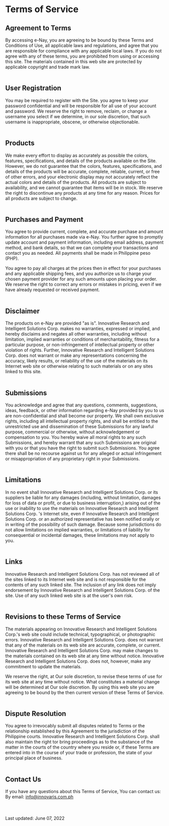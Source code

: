 # Terms of Service

## Agreement to Terms
By accessing e-Nay, you are agreeing to be bound by these Terms and Conditions of Use, all applicable laws and regulations, and agree that you are responsible for compliance with any applicable local laws. If you do not agree with any of these terms, you are prohibited from using or accessing this site. The materials contained in this web site are protected by applicable copyright and trade mark law.
<br/>
<br/>

## User Registration
You may be required to register with the Site. you agree to keep your password confidential and will be responsible for all use of your account and password. We reserve the right to remove, reclaim, or change a username you select if we determine, in our sole discretion, that such username is inappropriate, obscene, or otherwise objectionable.
<br/>
<br/>

## Products
We make every effort to display as accurately as possible the colors, features, specifications, and details of the products available on the Site. However, we do not guarantee that the colors, features, specifications, and details of the products will be accurate, complete, reliable, current, or free of other errors, and your electronic display may not accurately reflect the actual colors and details of the products. All products are subject to availability, and we cannot guarantee that items will be in stock. We reserve the right to discontinue any products at any time for any reason. Prices for all products are subject to change.
<br/>
<br/>

## Purchases and Payment
You agree to provide current, complete, and accurate purchase and amount information for all purchases made via e-Nay. You further agree to promptly update account and payment information, including email address, payment method, and bank details, so that we can complete your transactions and contact you as needed. All payments shall be made in Philippine peso (PHP).

You agree to pay all charges at the prices then in effect for your purchases and any applicable shipping fees, and you authorize us to charge your chosen payment provider for any such amounts upon placing your order. We reserve the right to correct any errors or mistakes in pricing, even if we have already requested or received payment.
<br/>
<br/>

## Disclaimer
The products on e-Nay are provided "as is". Innovative Research and Intelligent Solutions Corp. makes no warranties, expressed or implied, and hereby disclaims and negates all other warranties, including without limitation, implied warranties or conditions of merchantability, fitness for a particular purpose, or non-infringement of intellectual property or other violation of rights. Further, Innovative Research and Intelligent Solutions Corp. does not warrant or make any representations concerning the accuracy, likely results, or reliability of the use of the materials on its Internet web site or otherwise relating to such materials or on any sites linked to this site.
<br/>
<br/>

## Submissions
You acknowledge and agree that any questions, comments, suggestions, ideas, feedback, or other information regarding e-Nay provided by you to us are non-confidential and shall become our property. We shall own exclusive rights, including all intellectual property rights, and shall be entitled to the unrestricted use and dissemination of these Submissions for any lawful purpose, commercial or otherwise, without acknowledgement or compensation to you. You hereby waive all moral rights to any such Submissions, and hereby warrant that any such Submissions are original with you or that you have the right to submit such Submissions. You agree there shall be no recourse against us for any alleged or actual infringement or misappropriation of any proprietary right in your Submissions.
<br/>
<br/>

## Limitations
In no event shall Innovative Research and Intelligent Solutions Corp.  or its suppliers be liable for any damages (including, without limitation, damages for loss of data or profit, or due to business interruption,) arising out of the use or inability to use the materials on Innovative Research and Intelligent Solutions Corp. 's Internet site, even if Innovative Research and Intelligent Solutions Corp. or an authorized representative has been notified orally or in writing of the possibility of such damage. Because some jurisdictions do not allow limitations on implied warranties, or limitations of liability for consequential or incidental damages, these limitations may not apply to you.
<br/>
<br/>

## Links
Innovative Research and Intelligent Solutions Corp. has not reviewed all of the sites linked to its Internet web site and is not responsible for the contents of any such linked site. The inclusion of any link does not imply endorsement by Innovative Research and Intelligent Solutions Corp.  of the site. Use of any such linked web site is at the user's own risk.
<br/>
<br/>

## Revisions to these Terms of Service
The materials appearing on Innovative Research and Intelligent Solutions Corp.'s web site could include technical, typographical, or photographic errors. Innovative Research and Intelligent Solutions Corp.  does not warrant that any of the materials on its web site are accurate, complete, or current. Innovative Research and Intelligent Solutions Corp. may make changes to the materials contained on its web site at any time without notice. Innovative Research and Intelligent Solutions Corp. does not, however, make any commitment to update the materials.

We reserve the right, at Our sole discretion, to revise these terms of use for its web site at any time without notice. What constitutes a material change will be determined at Our sole discretion. By using this web site you are agreeing to be bound by the then current version of these Terms of Service.
<br/>
<br/>

## Dispute Resolution
You agree to irrevocably submit all disputes related to Terms or the relationship established by this Agreement to the jurisdiction of the Philippine courts. Innovative Research and Intelligent Solutions Corp. shall also maintain the right tor bring proceedings as to the substance of the matter in the courts of the country where you reside or, if these Terms are entered into in the course of your trade or profession, the state of your principal place of business.
<br/>
<br/>

## Contact Us
If you have any questions about this Terms of Service, You can contact us:\
By email: info@innovaris.com.ph
<br/>
<br/>
<br/>
<br/>
Last updated: June 07, 2022
